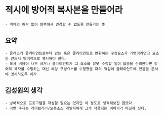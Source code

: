 # 적시에 방어적 복사본을 만들어라
    - 객체의 허락 없이 외부에서 변경할 수 없도록 만들라는 뜻

## 요약
    - 클래스가 클라이언트로부터 받는 혹은 클라이언트로 반환하는 구성요소가 가변이라면그 요소는 반드시 방어적으로 복사해야 한다.
    - 복사 비용이 너무 크거나 클라이언트가 그 요소를 잘못 수정할 일이 없음을 신뢰한다면 방어적 복자를 수행하는 대신 해당 구성요소를 수정했을 때의 책임이 클라이언트에 있음을 문서에 명시하도록 하자

## 김성원의 생각
    - 방어적으로 프로그램을 작성할 필요는 있지만 이 정도로 생각해보진 않았다.
    - 이번 주제는 라이브러리/오픈소스 개발자에게 크게 적용되는 이야기가 아닐까 싶다.  